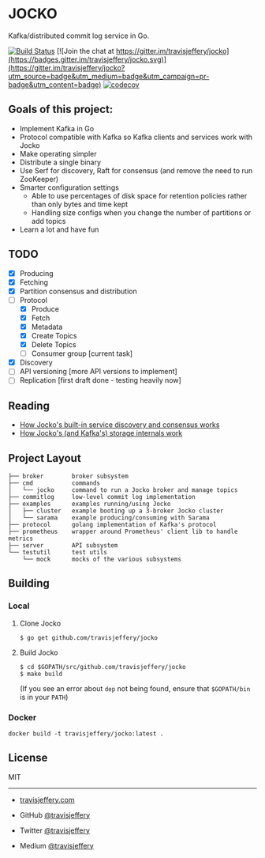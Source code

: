 # JOCKO

Kafka/distributed commit log service in Go.

[![Build Status](https://semaphoreci.com/api/v1/travisjeffery/jocko/branches/master/shields_badge.svg)](https://semaphoreci.com/travisjeffery/jocko) [![Join the chat at https://gitter.im/travisjeffery/jocko](https://badges.gitter.im/travisjeffery/jocko.svg)](https://gitter.im/travisjeffery/jocko?utm_source=badge&utm_medium=badge&utm_campaign=pr-badge&utm_content=badge)
[![codecov](https://codecov.io/gh/travisjeffery/jocko/branch/master/graph/badge.svg)](https://codecov.io/gh/travisjeffery/jocko)

## Goals of this project:

- Implement Kafka in Go
- Protocol compatible with Kafka so Kafka clients and services work with Jocko
- Make operating simpler
- Distribute a single binary
- Use Serf for discovery, Raft for consensus (and remove the need to run ZooKeeper)
- Smarter configuration settings
    - Able to use percentages of disk space for retention policies rather than only bytes and time kept
    - Handling size configs when you change the number of partitions or add topics
- Learn a lot and have fun

## TODO

- [x] Producing
- [x] Fetching
- [x] Partition consensus and distribution
- [ ] Protocol
    - [x] Produce
    - [x] Fetch
    - [x] Metadata
    - [x] Create Topics
    - [x] Delete Topics
    - [ ] Consumer group [current task]
- [x] Discovery
- [ ] API versioning [more API versions to implement]
- [ ] Replication [first draft done - testing heavily now]

## Reading

- [How Jocko's built-in service discovery and consensus works](https://medium.com/the-hoard/building-a-kafka-that-doesnt-depend-on-zookeeper-2c4701b6e961#.uamxtq1yz)
- [How Jocko's (and Kafka's) storage internals work](https://medium.com/the-hoard/how-kafkas-storage-internals-work-3a29b02e026#.qfbssm978)

## Project Layout

```
├── broker        broker subsystem
├── cmd           commands
│   └── jocko     command to run a Jocko broker and manage topics
├── commitlog     low-level commit log implementation
├── examples      examples running/using Jocko
│   ├── cluster   example booting up a 3-broker Jocko cluster
│   └── sarama    example producing/consuming with Sarama
├── protocol      golang implementation of Kafka's protocol
├── prometheus    wrapper around Prometheus' client lib to handle metrics
├── server        API subsystem
└── testutil      test utils
    └── mock      mocks of the various subsystems
```

## Building

### Local

1. Clone Jocko

    ```
    $ go get github.com/travisjeffery/jocko
    ```

1. Build Jocko

    ```
    $ cd $GOPATH/src/github.com/travisjeffery/jocko
    $ make build
    ```

    (If you see an error about `dep` not being found, ensure that
    `$GOPATH/bin` is in your `PATH`)

### Docker

`docker build -t travisjeffery/jocko:latest .`

## License

MIT

---

- [travisjeffery.com](http://travisjeffery.com)
- GitHub [@travisjeffery](https://github.com/travisjeffery)
- Twitter [@travisjeffery](https://twitter.com/travisjeffery)

- Medium [@travisjeffery](https://medium.com/@travisjeffery)
